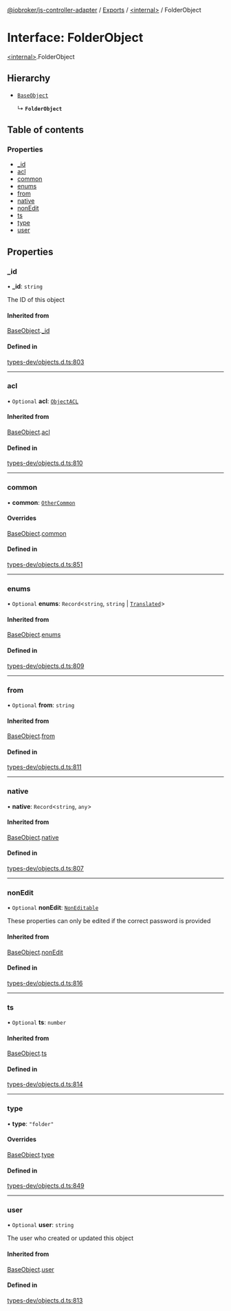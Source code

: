 [@iobroker/js-controller-adapter](../README.md) / [Exports](../modules.md) / [\<internal\>](../modules/internal_.md) / FolderObject

# Interface: FolderObject

[\<internal\>](../modules/internal_.md).FolderObject

## Hierarchy

- [`BaseObject`](internal_.BaseObject.md)

  ↳ **`FolderObject`**

## Table of contents

### Properties

- [\_id](internal_.FolderObject.md#_id)
- [acl](internal_.FolderObject.md#acl)
- [common](internal_.FolderObject.md#common)
- [enums](internal_.FolderObject.md#enums)
- [from](internal_.FolderObject.md#from)
- [native](internal_.FolderObject.md#native)
- [nonEdit](internal_.FolderObject.md#nonedit)
- [ts](internal_.FolderObject.md#ts)
- [type](internal_.FolderObject.md#type)
- [user](internal_.FolderObject.md#user)

## Properties

### \_id

• **\_id**: `string`

The ID of this object

#### Inherited from

[BaseObject](internal_.BaseObject.md).[_id](internal_.BaseObject.md#_id)

#### Defined in

[types-dev/objects.d.ts:803](https://github.com/ioBroker/ioBroker.js-controller/blob/56d9e4a2e/packages/types-dev/objects.d.ts#L803)

___

### acl

• `Optional` **acl**: [`ObjectACL`](internal_.ObjectACL.md)

#### Inherited from

[BaseObject](internal_.BaseObject.md).[acl](internal_.BaseObject.md#acl)

#### Defined in

[types-dev/objects.d.ts:810](https://github.com/ioBroker/ioBroker.js-controller/blob/56d9e4a2e/packages/types-dev/objects.d.ts#L810)

___

### common

• **common**: [`OtherCommon`](internal_.OtherCommon.md)

#### Overrides

[BaseObject](internal_.BaseObject.md).[common](internal_.BaseObject.md#common)

#### Defined in

[types-dev/objects.d.ts:851](https://github.com/ioBroker/ioBroker.js-controller/blob/56d9e4a2e/packages/types-dev/objects.d.ts#L851)

___

### enums

• `Optional` **enums**: `Record`\<`string`, `string` \| [`Translated`](../modules/internal_.md#translated)\>

#### Inherited from

[BaseObject](internal_.BaseObject.md).[enums](internal_.BaseObject.md#enums)

#### Defined in

[types-dev/objects.d.ts:809](https://github.com/ioBroker/ioBroker.js-controller/blob/56d9e4a2e/packages/types-dev/objects.d.ts#L809)

___

### from

• `Optional` **from**: `string`

#### Inherited from

[BaseObject](internal_.BaseObject.md).[from](internal_.BaseObject.md#from)

#### Defined in

[types-dev/objects.d.ts:811](https://github.com/ioBroker/ioBroker.js-controller/blob/56d9e4a2e/packages/types-dev/objects.d.ts#L811)

___

### native

• **native**: `Record`\<`string`, `any`\>

#### Inherited from

[BaseObject](internal_.BaseObject.md).[native](internal_.BaseObject.md#native)

#### Defined in

[types-dev/objects.d.ts:807](https://github.com/ioBroker/ioBroker.js-controller/blob/56d9e4a2e/packages/types-dev/objects.d.ts#L807)

___

### nonEdit

• `Optional` **nonEdit**: [`NonEditable`](internal_.NonEditable.md)

These properties can only be edited if the correct password is provided

#### Inherited from

[BaseObject](internal_.BaseObject.md).[nonEdit](internal_.BaseObject.md#nonedit)

#### Defined in

[types-dev/objects.d.ts:816](https://github.com/ioBroker/ioBroker.js-controller/blob/56d9e4a2e/packages/types-dev/objects.d.ts#L816)

___

### ts

• `Optional` **ts**: `number`

#### Inherited from

[BaseObject](internal_.BaseObject.md).[ts](internal_.BaseObject.md#ts)

#### Defined in

[types-dev/objects.d.ts:814](https://github.com/ioBroker/ioBroker.js-controller/blob/56d9e4a2e/packages/types-dev/objects.d.ts#L814)

___

### type

• **type**: ``"folder"``

#### Overrides

[BaseObject](internal_.BaseObject.md).[type](internal_.BaseObject.md#type)

#### Defined in

[types-dev/objects.d.ts:849](https://github.com/ioBroker/ioBroker.js-controller/blob/56d9e4a2e/packages/types-dev/objects.d.ts#L849)

___

### user

• `Optional` **user**: `string`

The user who created or updated this object

#### Inherited from

[BaseObject](internal_.BaseObject.md).[user](internal_.BaseObject.md#user)

#### Defined in

[types-dev/objects.d.ts:813](https://github.com/ioBroker/ioBroker.js-controller/blob/56d9e4a2e/packages/types-dev/objects.d.ts#L813)

